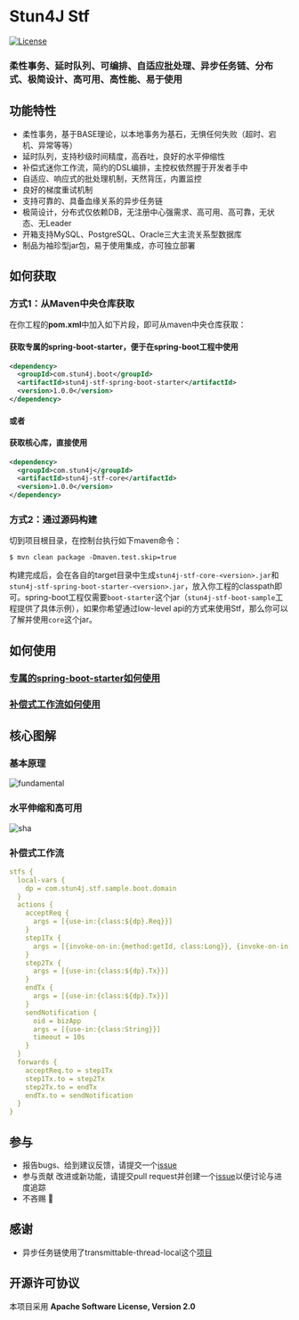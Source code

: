 # Stun4J Stf
[![License](https://img.shields.io/badge/License-Apache%202.0-blue.svg)](https://opensource.org/licenses/Apache-2.0)

### 柔性事务、延时队列、可编排、自适应批处理、异步任务链、分布式、极简设计、高可用、高性能、易于使用

## 功能特性
* 柔性事务，基于BASE理论，以本地事务为基石，无惧任何失败（超时、宕机、异常等等）
* 延时队列，支持秒级时间精度，高吞吐，良好的水平伸缩性
* 补偿式迷你工作流，简约的DSL编排，主控权依然握于开发者手中
* 自适应、响应式的批处理机制，天然背压，内置监控
* 良好的梯度重试机制
* 支持可靠的、具备血缘关系的异步任务链
* 极简设计，分布式仅依赖DB，无注册中心强需求、高可用、高可靠，无状态、无Leader
* 开箱支持MySQL、PostgreSQL、Oracle三大主流关系型数据库
* 制品为袖珍型jar包，易于使用集成，亦可独立部署

## 如何获取
### 方式1：从Maven中央仓库获取
在你工程的**pom.xml**中加入如下片段，即可从maven中央仓库获取：

#### 获取专属的**spring-boot-starter**，便于在spring-boot工程中使用
```xml
<dependency>
  <groupId>com.stun4j.boot</groupId>
  <artifactId>stun4j-stf-spring-boot-starter</artifactId>
  <version>1.0.0</version>
</dependency>
```
#### 或者
#### 获取**核心库**，直接使用
```xml
<dependency>
  <groupId>com.stun4j</groupId>
  <artifactId>stun4j-stf-core</artifactId>
  <version>1.0.0</version>
</dependency>
```
### 方式2：通过源码构建
切到项目根目录，在控制台执行如下maven命令：
```shell
$ mvn clean package -Dmaven.test.skip=true
```
构建完成后，会在各自的target目录中生成`stun4j-stf-core-<version>.jar`和`stun4j-stf-spring-boot-starter-<version>.jar`，放入你工程的classpath即可。spring-boot工程仅需要`boot-starter`这个jar（`stun4j-stf-boot-sample`工程提供了具体示例），如果你希望通过low-level api的方式来使用Stf，那么你可以了解并使用`core`这个jar。

## 如何使用
### [专属的**spring-boot-starter**如何使用](stun4j-stf-spring-boot-starter/README.md)
### [**补偿式工作流**如何使用](https://github.com/stun4j/stun4j-stf/blob/main/stun4j-stf-core/README.md)

## 核心图解
### 基本原理
![fundamental](https://user-images.githubusercontent.com/24976735/170415176-cb1b92c6-a4e9-414d-9ac0-96e0a73d65b6.png)
### 水平伸缩和高可用
![sha](https://user-images.githubusercontent.com/24976735/170385763-0118e324-4f6d-47da-968d-29fbea7f79fa.png)
### 补偿式工作流
```yml
stfs {
  local-vars {
    dp = com.stun4j.stf.sample.boot.domain
  }
  actions {
    acceptReq {
      args = [{use-in:{class:${dp}.Req}}]
    }
    step1Tx {
      args = [{invoke-on-in:{method:getId, class:Long}}, {invoke-on-in:{method:getReqId, class:String}}]
    }
    step2Tx {
      args = [{use-in:{class:${dp}.Tx}}]
    }
    endTx {
      args = [{use-in:{class:${dp}.Tx}}]
    }
    sendNotification {
      oid = bizApp
      args = [{use-in:{class:String}}]
      timeout = 10s
    }
  }
  forwards {
    acceptReq.to = step1Tx
    step1Tx.to = step2Tx
    step2Tx.to = endTx
    endTx.to = sendNotification
  }
}
```

## 参与
* 报告bugs、给到建议反馈，请提交一个[issue](https://github.com/stun4j/stun4j-stf/issues/new)
* 参与贡献 改进或新功能，请提交pull request并创建一个[issue](https://github.com/stun4j/stun4j-stf/issues/new)以便讨论与进度追踪
* 不吝赐 :star2:

## 感谢
*  异步任务链使用了transmittable-thread-local这个[项目](https://github.com/alibaba/transmittable-thread-local)

## 开源许可协议
本项目采用 **Apache Software License, Version 2.0**

